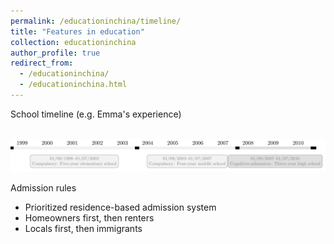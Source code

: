 ```yaml
---
permalink: /educationinchina/timeline/
title: "Features in education"
collection: educationinchina
author_profile: true
redirect_from: 
  - /educationinchina/
  - /educationinchina.html
---
```



School timeline (e.g. Emma's experience)

 <br/><img src='/images/education_timeline.png'>


Admission rules
* Prioritized residence-based admission system
* Homeowners first, then renters
* Locals first, then immigrants
